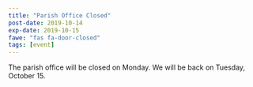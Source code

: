 ```yaml
---
title: "Parish Office Closed"
post-date: 2019-10-14
exp-date: 2019-10-15
fawe: "fas fa-door-closed"
tags: [event]
---
```

The parish office will be closed on Monday. We will be back on Tuesday, October 15.